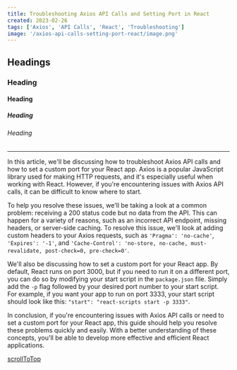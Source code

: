 ```yaml
---
title: Troubleshooting Axios API Calls and Setting Port in React
created: 2023-02-26
tags: ['Axios', 'API Calls', 'React', 'Troubleshooting']
image: '/axios-api-calls-setting-port-react/image.png'
---
```


## Headings

### Heading

#### Heading

##### Heading

###### Heading

---

In this article, we'll be discussing how to troubleshoot Axios API calls and how to set a custom port for your React app. Axios is a popular JavaScript library used for making HTTP requests, and it's especially useful when working with React. However, if you're encountering issues with Axios API calls, it can be difficult to know where to start.

To help you resolve these issues, we'll be taking a look at a common problem: receiving a 200 status code but no data from the API. This can happen for a variety of reasons, such as an incorrect API endpoint, missing headers, or server-side caching. To resolve this issue, we'll look at adding custom headers to your Axios requests, such as `'Pragma': 'no-cache'`, `'Expires': '-1'`, and `'Cache-Control': 'no-store, no-cache, must-revalidate, post-check=0, pre-check=0'`.

We'll also be discussing how to set a custom port for your React app. By default, React runs on port 3000, but if you need to run it on a different port, you can do so by modifying your start script in the `package.json` file. Simply add the `-p` flag followed by your desired port number to your start script. For example, if you want your app to run on port 3333, your start script should look like this: `"start": "react-scripts start -p 3333"`.

In conclusion, if you're encountering issues with Axios API calls or need to set a custom port for your React app, this guide should help you resolve these problems quickly and easily. With a better understanding of these concepts, you'll be able to develop more effective and efficient React applications.

[scrollToTop](#headings)
